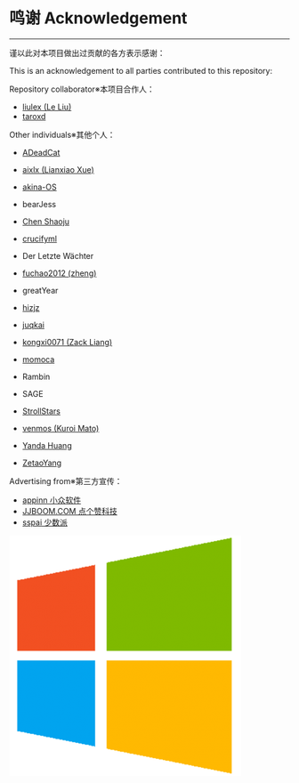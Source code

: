 # 鸣谢 Acknowledgement

---

谨以此对本项目做出过贡献的各方表示感谢：

This is an acknowledgement to all parties contributed to this repository:

Repository collaborator※本项目合作人：

* [liulex \(Le Liu\)](https://github.com/liulex)
* [taroxd](https://github.com/taroxd)

Other individuals※其他个人：

* [ADeadCat](https://github.com/ADeadCat)
* [aixlx \(Lianxiao Xue\)](https://github.com/aixlx)
* [akina-OS](https://github.com/akina-OS)
* bearJess
* [Chen Shaoju](https://github.com/chenshaoju)

* [crucifyml](https://github.com/crucifyml)

* Der Letzte Wächter

* [fuchao2012 \(zheng\)](https://github.com/fuchao2012)

* greatYear

* [hizjz](https://github.com/hizjz)

* [juqkai](https://github.com/juqkai)

* [kongxi0071 \(Zack Liang\)](https://github.com/kongxi0071)

* [momoca](https://github.com/momoca)

* Rambin

* SAGE

* [StrollStars](https://github.com/StrollStars)

* [venmos \(Kuroi Mato\)](https://github.com/venmos)

* [Yanda Huang](https://github.com/yodahuang)

* [ZetaoYang](https://github.com/ZetaoYang)

Advertising from※第三方宣传：

* [appinn   小众软件](http://www.appinn.com/windows-apps-that-amaze-us/)
* [JJBOOM.COM   点个赞科技](http://wiki.jjboom.com/doku.php?id=专题策划:常用软件建议)
* [sspai   少数派](https://sspai.com/post/38866)

![](/assets/windows_logo.png)

